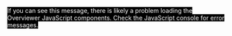 <!DOCTYPE html>
<html>
<head>

<title>Minecraft Overviewer</title>

<meta http-equiv="Content-Type" content="text/html; charset=utf-8" />
<meta name="generator" content="Minecraft-Overviewer 0.16.12 (86963c5)" />
<meta name="viewport" content="initial-scale=1.0, user-scalable=no" />

<script type="text/javascript" src="overviewerConfig.js"></script>
<script type="text/javascript" src="overviewer.js"></script>
<script type="text/javascript" src="baseMarkers.js"></script>

<link rel="stylesheet" href="leaflet.css" />
<script src="leaflet.js"></script>
<link rel="stylesheet" href="overviewer.css" type="text/css" />

</head>

<!-- Generated at: Thu, 11 Feb 2021 14:29:54 Pacific Standard Time -->
<body onload="overviewer.util.initialize()">
    <noscript style="color:white; background-color:black">
        If you can see this message, there is likely a problem loading the Overviewer JavaScript components.
        Check the JavaScript console for error messages.
    </noscript>
    <div id="mcmap"></div>
</body>
</html>
